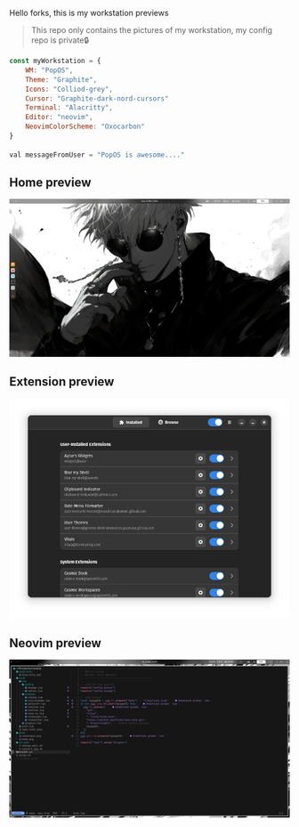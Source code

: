 
Hello forks, this is my workstation previews 
> This repo only contains the pictures of my workstation, my config repo is private🔒 

```javascript
const myWorkstation = {
    WM: "PopOS",
    Theme: "Graphite",
    Icons: "Colliod-grey",
    Cursor: "Graphite-dark-nord-cursors"
    Terminal: "Alacritty",
    Editor: "neovim",
    NeovimColorScheme: "Oxocarbon"
}

val messageFromUser = "PopOS is awesome...."
```

## Home preview
![home](./pics/home.png)

## Extension preview
![Extension](./pics/extension.png)

## Neovim preview
![Neovim](./pics/nvim.png)
